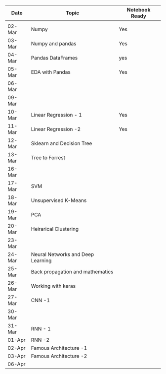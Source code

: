 | Date   | Topic                             | Notebook Ready |
|--------|-----------------------------------|----------------|
|        |                                   |                |
| 02-Mar | Numpy                             | Yes            |
| 03-Mar | Numpy and pandas                  | Yes            |
| 04-Mar | Pandas DataFrames                 | yes            |
| 05-Mar | EDA with Pandas                   | Yes            |
| 06-Mar |                                   |                |
| 09-Mar |                                   |                |
| 10-Mar | Linear Regression - 1             | Yes            |
| 11-Mar | Linear Regression -2              | Yes            |
| 12-Mar | Sklearn and  Decision Tree        |                |
| 13-Mar | Tree to Forrest                   |                |
| 16-Mar |                                   |                |
| 17-Mar | SVM                               |                |
| 18-Mar | Unsupervised K-Means              |                |
| 19-Mar | PCA                               |                |
| 20-Mar | Heirarical Clustering             |                |
| 23-Mar |                                   |                |
| 24-Mar | Neural Networks and Deep Learning |                |
| 25-Mar | Back propagation and mathematics  |                |
| 26-Mar | Working with keras                |                |
| 27-Mar | CNN -1                            |                |
| 30-Mar |                                   |                |
| 31-Mar | RNN - 1                           |                |
| 01-Apr | RNN -2                            |                |
| 02-Apr | Famous Architecture -1            |                |
| 03-Apr | Famous Architecture -2            |                |
| 06-Apr |                                   |                |